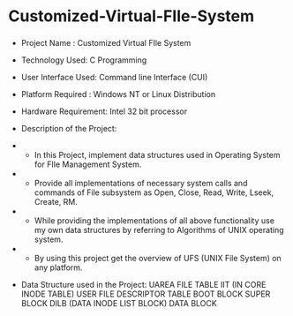 # Customized-Virtual-FIle-System
###  
- Project Name : Customized Virtual FIle System
- Technology Used: C Programming 
- User Interface Used: Command line Interface (CUI)
- Platform Required : Windows NT or Linux Distribution
- Hardware Requirement: Intel 32 bit processor
- Description of  the Project: 
- - In this Project, implement data structures used in Operating System for FIle Management System.
- - Provide all implementations of necessary system calls and commands of File subsystem as Open, Close, Read, Write, Lseek, Create, RM. 
- - While providing the implementations of all above functionality use my own data
structures by referring to Algorithms of UNIX operating system.
- - By using this project get the overview of UFS (UNIX File System) on any platform.

- Data Structure used in the Project: 
UAREA
FILE TABLE
IIT (IN CORE INODE TABLE)
USER FILE DESCRIPTOR TABLE
BOOT BLOCK
SUPER BLOCK
DILB (DATA INODE LIST BLOCK)
DATA BLOCK 

